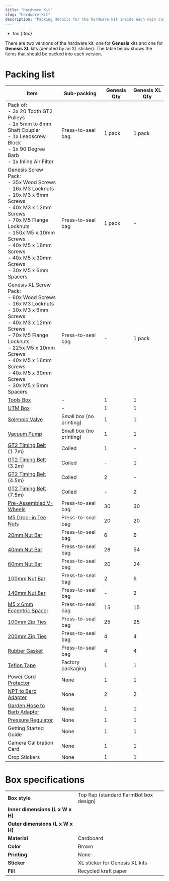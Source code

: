```yaml
---
title: "Hardware Kit"
slug: "hardware-kit"
description: "Packing details for the hardware kit inside each main carton"
---
```


* toc
{:toc}

There are two versions of the hardware kit: one for **Genesis** kits and one for **Genesis XL** kits (denoted by an <span class="fb-xl-sticker">XL</span> sticker). The table below shows the items that should be packed into each version.

# Packing list

|Item|Sub-packing|Genesis Qty|Genesis XL Qty|
|----|-----------|-----------|--------------|
|Pack of:<br>- 3x 20 Tooth GT2 Pulleys<br>- 1x 5mm to 8mm Shaft Coupler<br>- 1x Leadscrew Block<br>- 1x 90 Degree Barb<br>- 1x Inline Air Filter|Press-to-seal bag|1 pack|1 pack
|Genesis Screw Pack:<br>- 35x Wood Screws<br>- 16x M3 Locknuts<br>- 10x M3 x 6mm Screws<br>- 40x M3 x 12mm Screws<br>- 70x M5 Flange Locknuts<br>- 150x M5 x 10mm Screws<br>- 40x M5 x 16mm Screws<br>- 40x M5 x 30mm Screws<br>- 30x M5 x 6mm Spacers|Press-to-seal bag|1 pack|-
|Genesis <span class="fb-xl-sticker">XL</span> Screw Pack:<br>- 60x Wood Screws<br>- 16x M3 Locknuts<br>- 10x M3 x 6mm Screws<br>- 40x M3 x 12mm Screws<br>- 70x M5 Flange Locknuts<br>- 225x M5 x 10mm Screws<br>- 40x M5 x 16mm Screws<br>- 40x M5 x 30mm Screws<br>- 30x M5 x 6mm Spacers|Press-to-seal bag|-|1 pack
|[Tools Box](tools-box.md)|-|1|1
|[UTM Box](utm-box.md)|-|1|1
|[Solenoid Valve](../../extras/bom/electronics-and-wiring/solenoid-valve.md#solenoid-valve)|Small box (no printing)|1|1
|[Vacuum Pump](../../extras/bom/electronics-and-wiring/vacuum-pump.md#vacuum-pump)|Small box (no printing)|1|1
|[GT2 Timing Belt](../../extras/bom/drivetrain.md#gt2-timing-belt) (1.7m)|Coiled|1|-
|[GT2 Timing Belt](../../extras/bom/drivetrain.md#gt2-timing-belt) (3.2m)|Coiled|-|1
|[GT2 Timing Belt](../../extras/bom/drivetrain.md#gt2-timing-belt) (4.5m)|Coiled|2|-
|[GT2 Timing Belt](../../extras/bom/drivetrain.md#gt2-timing-belt) (7.5m)|Coiled|-|2
|[Pre-Assembled V-Wheels](../pre-assembly/v-wheels.md)|Press-to-seal bag|30|30
|[M5 Drop-in Tee Nuts](../../extras/bom/fasteners-and-hardware/nut-bars.md#tee-nuts)|Press-to-seal bag|20|20
|[20mm Nut Bar](../../extras/bom/fasteners-and-hardware/nut-bars.md#20mm-nut-bar)|Press-to-seal bag|6|6
|[40mm Nut Bar](../../extras/bom/fasteners-and-hardware/nut-bars.md#40mm-nut-bar)|Press-to-seal bag|28|54
|[60mm Nut Bar](../../extras/bom/fasteners-and-hardware/nut-bars.md#60mm-nut-bar)|Press-to-seal bag|20|24
|[100mm Nut Bar](../../extras/bom/fasteners-and-hardware/nut-bars.md#100mm-nut-bar)|Press-to-seal bag|2|6
|[140mm Nut Bar](../../extras/bom/fasteners-and-hardware/nut-bars.md#140mm-nut-bar)|Press-to-seal bag|-|2
|[M5 x 6mm Eccentric Spacer](../../extras/bom/fasteners-and-hardware/spacers.md#m5-x-6mm-eccentric-spacers)|Press-to-seal bag|15|15
|[100mm Zip Ties](../../extras/bom/fasteners-and-hardware/zip-ties.md#100mm-zip-ties)|Press-to-seal bag|25|25
|[200mm Zip Ties](../../extras/bom/fasteners-and-hardware/zip-ties.md#200mm-zip-ties)|Press-to-seal bag|4|4
|[Rubber Gasket](../../extras/bom/tubing.md#rubber-gasket)|Press-to-seal bag|4|4
|[Teflon Tape](../../extras/bom/tubing.md#teflon-tape)|Factory packaging|1|1
|[Power Cord Protector](../../extras/bom/electronics-and-wiring/power-supply.md#power-cord-protector)|None|1|1
|[NPT to Barb Adapter](../../extras/bom/tubing.md#npt-to-barb-adapter)|None|2|2
|[Garden Hose to Barb Adapter](../../extras/bom/tubing.md#garden-hose-to-barb-adapter)|None|1|1
|[Pressure Regulator](../../extras/bom/tubing.md#pressure-regulator)|None|1|1
|Getting Started Guide|None|1|1
|Camera Calibration Card|None|1|1
|Crop Stickers|None|1|1

# Box specifications

|                                |                              |
|--------------------------------|------------------------------|
|**Box style**                   |Top flap (standard FarmBot box design)
|**Inner dimensions (L x W x H)**|
|**Outer dimensions (L x W x H)**|
|**Material**                    |Cardboard
|**Color**                       |Brown
|**Printing**                    |None
|**Sticker**                     |<span class="fb-xl-sticker">XL</span> sticker for Genesis XL kits
|**Fill**                        |Recycled kraft paper

